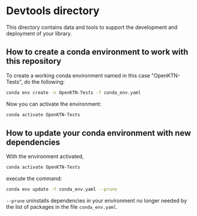 # Devtools directory

This directory contains data and tools to support the development and deployment of your library.

## How to create a conda environment to work with this repository

To create a working conda environment named in this case "OpenKTN-Tests", do the following:

```bash
conda env create -n OpenKTN-Tests -f conda_env.yaml
```

Now you can activate the environment:

```bash
conda activate OpenKTN-Tests
```

## How to update your conda environment with new dependencies

With the environment activated,

```bash
conda activate OpenKTN-Tests
```

execute the command:

```bash
conda env update -f conda_env.yaml --prune
```

`--prune` uninstalls dependencies in your environment no longer needed by the list of packages in the file
`conda_env.yaml`.

